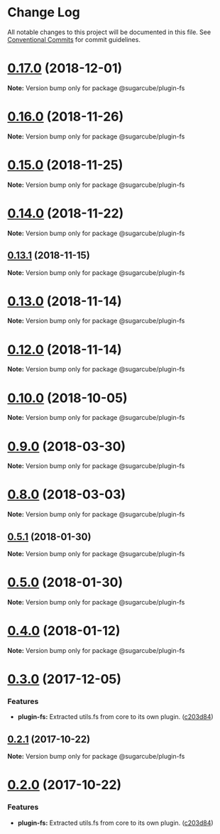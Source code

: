 # Change Log

All notable changes to this project will be documented in this file.
See [Conventional Commits](https://conventionalcommits.org) for commit guidelines.

# [0.17.0](https://github.com/critocrito/sugarcube/tree/master/packages/plugin-fs/compare/v0.16.0...v0.17.0) (2018-12-01)

**Note:** Version bump only for package @sugarcube/plugin-fs





# [0.16.0](https://github.com/critocrito/sugarcube/tree/master/packages/plugin-fs/compare/v0.15.0...v0.16.0) (2018-11-26)

**Note:** Version bump only for package @sugarcube/plugin-fs





# [0.15.0](https://github.com/critocrito/sugarcube/tree/master/packages/plugin-fs/compare/v0.14.0...v0.15.0) (2018-11-25)

**Note:** Version bump only for package @sugarcube/plugin-fs





# [0.14.0](https://github.com/critocrito/sugarcube/tree/master/packages/plugin-fs/compare/v0.13.2...v0.14.0) (2018-11-22)

**Note:** Version bump only for package @sugarcube/plugin-fs





## [0.13.1](https://github.com/critocrito/sugarcube/tree/master/packages/plugin-fs/compare/v0.13.0...v0.13.1) (2018-11-15)

**Note:** Version bump only for package @sugarcube/plugin-fs





# [0.13.0](https://github.com/critocrito/sugarcube/tree/master/packages/plugin-fs/compare/v0.12.0...v0.13.0) (2018-11-14)

**Note:** Version bump only for package @sugarcube/plugin-fs





# [0.12.0](https://github.com/critocrito/sugarcube/tree/master/packages/plugin-fs/compare/v0.11.0...v0.12.0) (2018-11-14)

**Note:** Version bump only for package @sugarcube/plugin-fs





# [0.10.0](https://github.com/critocrito/sugarcube/tree/master/packages/plugin-fs/compare/v0.9.0...v0.10.0) (2018-10-05)

**Note:** Version bump only for package @sugarcube/plugin-fs





<a name="0.9.0"></a>
# [0.9.0](https://github.com/critocrito/sugarcube/tree/master/packages/plugin-fs/compare/v0.8.0...v0.9.0) (2018-03-30)




**Note:** Version bump only for package @sugarcube/plugin-fs

<a name="0.8.0"></a>
# [0.8.0](https://github.com/critocrito/sugarcube/tree/master/packages/plugin-fs/compare/v0.7.0...v0.8.0) (2018-03-03)




**Note:** Version bump only for package @sugarcube/plugin-fs

<a name="0.5.1"></a>
## [0.5.1](https://github.com/critocrito/sugarcube/tree/master/packages/plugin-fs/compare/v0.5.0...v0.5.1) (2018-01-30)




**Note:** Version bump only for package @sugarcube/plugin-fs

<a name="0.5.0"></a>
# [0.5.0](https://github.com/critocrito/sugarcube/tree/master/packages/plugin-fs/compare/v0.4.0...v0.5.0) (2018-01-30)




**Note:** Version bump only for package @sugarcube/plugin-fs

<a name="0.4.0"></a>
# [0.4.0](https://github.com/critocrito/sugarcube/tree/master/packages/plugin-fs/compare/v0.3.0...v0.4.0) (2018-01-12)




**Note:** Version bump only for package @sugarcube/plugin-fs

<a name="0.3.0"></a>
# [0.3.0](https://github.com/critocrito/sugarcube/tree/master/packages/plugin-fs/compare/v0.1.0...v0.3.0) (2017-12-05)


### Features

* **plugin-fs:** Extracted utils.fs from core to its own plugin. ([c203d84](https://github.com/critocrito/sugarcube/tree/master/packages/plugin-fs/commit/c203d84))




<a name="0.2.1"></a>
## [0.2.1](https://github.com/critocrito/sugarcube/tree/master/packages/plugin-fs/compare/v0.2.0...v0.2.1) (2017-10-22)




**Note:** Version bump only for package @sugarcube/plugin-fs

<a name="0.2.0"></a>
# [0.2.0](https://github.com/critocrito/sugarcube/tree/master/packages/plugin-fs/compare/v0.1.0...v0.2.0) (2017-10-22)


### Features

* **plugin-fs:** Extracted utils.fs from core to its own plugin. ([c203d84](https://github.com/critocrito/sugarcube/tree/master/packages/plugin-fs/commit/c203d84))

